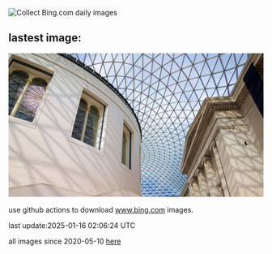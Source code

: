 ![Collect Bing.com daily images](https://github.com/counter2015/bing-daily-images/workflows/Collect%20Bing.com%20daily%20images/badge.svg)
## lastest image:
![](images/img.jpg)

use github actions to download www.bing.com images.

last update:2025-01-16 02:06:24 UTC

all images since 2020-05-10 [here](https://github.com/counter2015/bing-daily-images/tree/master/images) 
